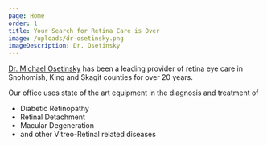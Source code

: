 ```yaml
---
page: Home
order: 1
title: Your Search for Retina Care is Over
image: /uploads/dr-osetinsky.png
imageDescription: Dr. Osetinsky
---
```

[Dr. Michael Osetinsky](/about/) has been a leading provider of retina eye care in Snohomish, King and Skagit counties for over 20 years.

Our office uses state of the art equipment in the diagnosis and treatment of

* Diabetic Retinopathy
* Retinal Detachment
* Macular Degeneration
* and other Vitreo-Retinal related diseases

